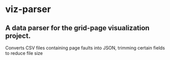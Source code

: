 # viz-parser
## A data parser for the grid-page visualization project.
Converts CSV files containing page faults into JSON, trimming certain fields to reduce file size
